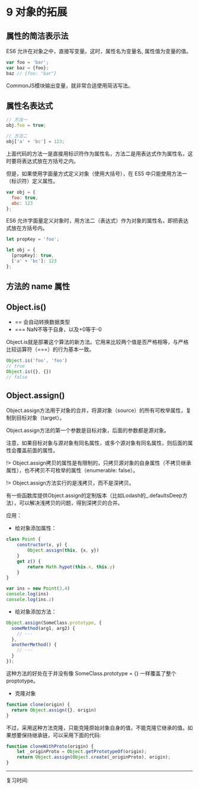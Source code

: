 # 9 对象的拓展

## 属性的简洁表示法

ES6 允许在对象之中，直接写变量。这时，属性名为变量名, 属性值为变量的值。

```js
var foo = 'bar';
var baz = {foo};
baz // {foo: "bar"}
```

CommonJS模块输出变量，就非常合适使用简洁写法。

## 属性名表达式
```js
// 方法一
obj.foo = true;

// 方法二
obj['a' + 'bc'] = 123;
```
上面代码的方法一是直接用标识符作为属性名，方法二是用表达式作为属性名，这时要将表达式放在方括号之内。

但是，如果使用字面量方式定义对象（使用大括号），在 ES5 中只能使用方法一（标识符）定义属性。
```js
var obj = {
  foo: true,
  abc: 123
};
```
ES6 允许字面量定义对象时，用方法二（表达式）作为对象的属性名，即把表达式放在方括号内。

```js
let propKey = 'foo';

let obj = {
  [propKey]: true,
  ['a' + 'bc']: 123
};
```

## 方法的 name 属性 


## Object.is() 


- == 会自动转换数据类型
- === NaN不等于自身，以及+0等于-0

Object.is就是部署这个算法的新方法。它用来比较两个值是否严格相等，与严格比较运算符（===）的行为基本一致。
```js
Object.is('foo', 'foo')
// true
Object.is({}, {})
// false
```

## Object.assign()

Object.assign方法用于对象的合并，将源对象（source）的所有可枚举属性，复制到目标对象（target）。

Object.assign方法的第一个参数是目标对象，后面的参数都是源对象。

注意，如果目标对象与源对象有同名属性，或多个源对象有同名属性，则后面的属性会覆盖前面的属性。

!> Object.assign拷贝的属性是有限制的，只拷贝源对象的自身属性（不拷贝继承属性），也不拷贝不可枚举的属性（enumerable: false）。

!> Object.assign方法实行的是浅拷贝，而不是深拷贝。

有一些函数库提供Object.assign的定制版本（比如Lodash的_.defaultsDeep方法），可以解决浅拷贝的问题，得到深拷贝的合并。

应用：

- 给对象添加属性：

```js
class Point {
	constructor(x, y) {
		Object.assign(this, {x, y})
	}
	get z() {
		return Math.hypot(this.x, this.y)
	}
}

var ins = new Point(3,4)
console.log(ins)
console.log(ins.z)
```

- 给对象添加方法：

```js
Object.assign(SomeClass.prototype, {
  someMethod(arg1, arg2) {
    // ···
  },
  anotherMethod() {
    // ···
  }
});
```
这种方法的好处在于并没有像 SomeClass.prototype = {} 一样覆盖了整个 proptotype。

- 克隆对象

```js
function clone(origin) {
  return Object.assign({}, origin)
}
```

不过，采用这种方法克隆，只能克隆原始对象自身的值，不能克隆它继承的值。如果想要保持继承链，可以采用下面的代码:

```js
function cloneWithProto(origin) {
	let _originProto = Object.getPrototypeOf(origin);
	return Object.assign(Object.create(_originProto), origin);
}
```

---
复习时间:
